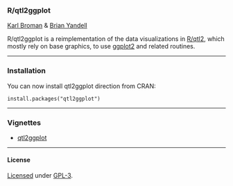 ### R/qtl2ggplot

[Karl Broman](https://kbroman.org) & [Brian Yandell](http://pages.stat.wisc.edu/~yandell/)

R/qtl2ggplot is a reimplementation of the data visualizations in
[R/qtl2](https://github.com/rqtl/qtl2), which mostly rely on base
graphics, to use [ggplot2](https://ggplot2.tidyverse.org/) and related routines.

---

### Installation

You can now install qtl2ggplot direction from CRAN:

    install.packages("qtl2ggplot")

---

### Vignettes

- [qtl2ggplot](https://cran.r-project.org/web/packages/qtl2ggplot/vignettes/qtl2ggplot.html)

---

#### License

[Licensed](License.md) under [GPL-3](https://www.r-project.org/Licenses/GPL-3).
